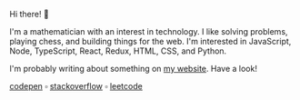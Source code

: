 Hi there! 👋

I'm a mathematician with an interest in technology. I like solving problems, playing chess, and building things for the web. I'm interested in JavaScript, Node, TypeScript, React, Redux, HTML, CSS, and Python.

I'm probably writing about something on [my website](https://tannerdolby.com). Have a look!

[codepen][codepen] ▫ [stackoverflow][stackoverflow] ▫ [leetcode][leetcode]

[leetcode]: https://leetcode.com/gnawlix/
[codepen]: https://codepen.io/tannerdolby
[stackoverflow]: https://stackoverflow.com/users/11389581/tanner-dolby
